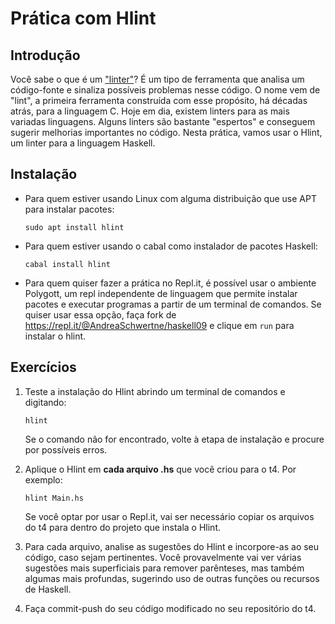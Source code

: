 # Prática com Hlint


## Introdução

Você sabe o que é um ["linter"](https://en.wikipedia.org/wiki/Lint_(software))? É um tipo de ferramenta que analisa um código-fonte e sinaliza possíveis problemas nesse código. O nome vem de "lint", a primeira ferramenta construída com esse propósito, há décadas atrás, para a linguagem C. Hoje em dia, existem linters para as mais variadas linguagens. Alguns linters são bastante "espertos" e conseguem sugerir melhorias importantes no código. Nesta prática, vamos usar o Hlint, um linter para a linguagem Haskell.


## Instalação

- Para quem estiver usando Linux com alguma distribuição que use APT para instalar pacotes:
  ```
  sudo apt install hlint
  ```

- Para quem estiver usando o cabal como instalador de pacotes Haskell:
  ```
  cabal install hlint
  ```

- Para quem quiser fazer a prática no Repl.it, é possível usar o ambiente Polygott, um repl independente de linguagem que permite instalar pacotes e executar programas a partir de um terminal de comandos. Se quiser usar essa opção, faça fork de https://repl.it/@AndreaSchwertne/haskell09 e clique em `run` para instalar o hlint.

  
## Exercícios

1. Teste a instalação do Hlint abrindo um terminal de comandos e digitando:
   ```
   hlint
   ```
   Se o comando não for encontrado, volte à etapa de instalação e procure por possíveis erros. 
   
   
2. Aplique o Hlint em **cada arquivo .hs** que você criou para o t4. Por exemplo:
   ```
   hlint Main.hs
   ```
   Se você optar por usar o Repl.it, vai ser necessário copiar os arquivos do t4 para dentro do projeto que instala o Hlint.
   
3. Para cada arquivo, analise as sugestões do Hlint e incorpore-as ao seu código, caso sejam pertinentes. Você provavelmente vai ver várias sugestões mais superficiais para remover parênteses, mas também algumas mais profundas, sugerindo uso de outras funções ou recursos de Haskell. 


4. Faça commit-push do seu código modificado no seu repositório do t4.


